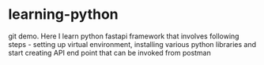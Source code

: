 # learning-python
git demo.
Here I learn python fastapi framework that involves following steps - setting up virtual environment, installing various python libraries and start creating API end point that can be invoked from postman 
